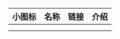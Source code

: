 | 小图标 | 名称 | 链接 | 介绍 |
| ------ | ---- | ---- | ---- |
|        |      |      |      |
|        |      |      |      |

